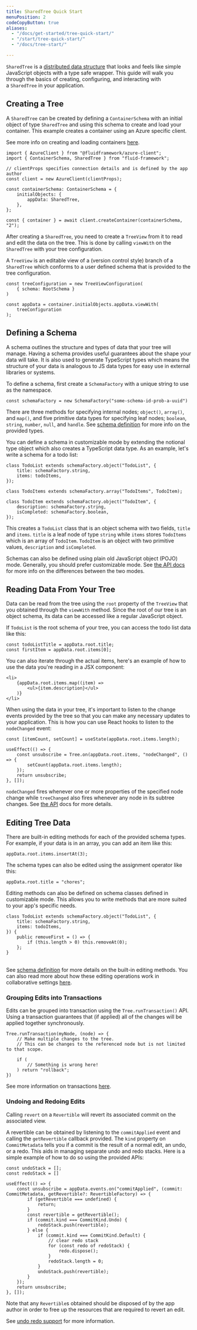 ```yaml
---
title: SharedTree Quick Start
menuPosition: 2
codeCopyButton: true
aliases:
  - "/docs/get-started/tree-quick-start/"
  - "/start/tree-quick-start/"
  - "/docs/tree-start/"

---
```


`SharedTree` is a [distributed data structure](../data-structures/overview.md) that looks and feels like simple JavaScript objects with a type safe wrapper.
This guide will walk you through the basics of creating, configuring, and interacting with a `SharedTree` in your application. 

## Creating a Tree

A `SharedTree` can be created by defining a `ContainerSchema` with an initial object of type `SharedTree` and using this schema to create and load your container.
This example creates a container using an Azure specific client.

See more info on creating and loading containers [here](../build/containers.md#creating-a-container).

```
import { AzureClient } from "@fluidframework/azure-client";
import { ContainerSchema, SharedTree } from "fluid-framework";

// clientProps specifies connection details and is defined by the app author
const client = new AzureClient(clientProps);

const containerSchema: ContainerSchema = {
	initialObjects: {
		appData: SharedTree,
	},
};

const { container } = await client.createContainer(containerSchema, "2");
```

After creating a `SharedTree`, you need to create a `TreeView` from it to read and edit the data on the tree.
This is done by calling `viewWith` on the `SharedTree` with your tree configuration.

A `TreeView` is an editable view of a (version control style) branch of a `SharedTree` which conforms to a user defined schema that is provided to the tree configuration.

```
const treeConfiguration = new TreeViewConfiguration(
	{ schema: RootSchema }
)

const appData = container.initialObjects.appData.viewWith(
	treeConfiguration
);
```

## Defining a Schema

A schema outlines the structure and types of data that your tree will manage.
Having a schema provides useful guarantees about the shape your data will take.
It is also used to generate TypeScript types which means the structure of your data is analogous to JS data types for easy use in external libraries or systems.

To define a schema, first create a `SchemaFactory` with a unique string to use as the namespace.

```
const schemaFactory = new SchemaFactory("some-schema-id-prob-a-uuid")
```

There are three methods for specifying internal nodes; `object()`, `array()`, and `map()`, and five primitive data types for specifying leaf nodes; `boolean`, `string`, `number`, `null`, and `handle`.
See [schema definition](../data-structures/tree#schema-definition) for more info on the provided types.

You can define a schema in customizable mode by extending the notional type object which also creates a TypeScript data type.
As an example, let's write a schema for a todo list:

```
class TodoList extends schemaFactory.object("TodoList", {
	title: schemaFactory.string,
	items: todoItems,
});

class TodoItems extends schemaFactory.array("TodoItems", TodoItem);

class TodoItem extends schemaFactory.object("TodoItem", {
	description: schemaFactory.string,
	isCompleted: schemaFactory.boolean,
});
```

This creates a `TodoList` class that is an object schema with two fields, `title` and `items`. `title` is a leaf node of type `string` while `items` stores `TodoItems` which is an array of `TodoItem`.
`TodoItem` is an object with two primitive values, `description` and `isCompleted`.

Schemas can also be defined using plain old JavaScript object (POJO) mode.
Generally, you should prefer customizable mode.
See [the API docs](../api/v2/tree/schemafactory-class#schemafactory-remarks) for more info on the differences between the two modes.

## Reading Data From Your Tree

Data can be read from the tree using the `root` property of the `TreeView` that you obtained through the `viewWith` method.
Since the root of our tree is an object schema, its data can be accessed like a regular JavaScript object.

If `TodoList` is the root schema of your tree, you can access the todo list data like this:

```
const todoListTitle = appData.root.title;
const firstItem = appData.root.items[0];
```

You can also iterate through the actual items, here's an example of how to use the data you're reading in a JSX component:

```
<li>
	{appData.root.items.map((item) =>
		<ul>{item.description}</ul>
	)}
</li>
```

When using the data in your tree, it's important to listen to the change events provided by the tree so that you can make any necessary updates to your application.
This is how you can use React hooks to listen to the `nodeChanged` event:

```
const [itemCount, setCount] = useState(appData.root.items.length);

useEffect(() => {
	const unsubscribe = Tree.on(appData.root.items, "nodeChanged", () => {
		setCount(appData.root.items.length);
	});
	return unsubscribe;
}, []);
```

`nodeChanged` fires whenever one or more properties of the specified node change while `treeChanged` also fires whenever any node in its subtree changes.
See [the API](../api/v2/tree/treechangeevents-interface) docs for more details.

## Editing Tree Data

There are built-in editing methods for each of the provided schema types.
For example, if your data is in an array, you can add an item like this:

```
appData.root.items.insertAt(3);
```

The schema types can also be edited using the assignment operator like this:

```
appData.root.title = "chores";
```

Editing methods can also be defined on schema classes defined in customizable mode.
This allows you to write methods that are more suited to your app's specific needs.

```
class TodoList extends schemaFactory.object("TodoList", {
	title: schemaFactory.string,
	items: todoItems,
}) {
	public removeFirst = () => {
		if (this.length > 0) this.removeAt(0);
	};
}
```
\
See [schema definition](../data-structures/tree#schema-definition) for more details on the built-in editing methods.
You can also read more about how these editing operations work in collaborative settings [here](https://github.com/microsoft/FluidFramework/blob/main/packages/dds/tree/docs/main/merge-semantics.md).

### Grouping Edits into Transactions

Edits can be grouped into transaction using the `Tree.runTransaction()`	API.
Using a transaction guarantees that (if applied) all of the changes will be applied together synchronously.

```
Tree.runTransaction(myNode, (node) => {
    // Make multiple changes to the tree.
    // This can be changes to the referenced node but is not limited to that scope.

    if (
        // Something is wrong here!
    ) return "rollback";
})
```

See more information on transactions [here](../data-structures/tree#transactions).

### Undoing and Redoing Edits

Calling `revert` on a `Revertible` will revert its associated commit on the associated view.

A revertible can be obtained by listening to the `commitApplied` event and calling the `getRevertible` callback provided.
The `kind` property on `CommitMetadata` tells you if a commit is the result of a normal edit, an undo, or a redo.
This aids in managing separate undo and redo stacks.
Here is a simple example of how to do so using the provided APIs:

```
const undoStack = [];
const redoStack = []

useEffect(() => {
	const unsubscribe = appData.events.on("commitApplied", (commit: CommitMetadata, getRevertible?: RevertibleFactory) => {
		if (getRevertible === undefined) {
			return;
		}
		const revertible = getRevertible();
		if (commit.kind === CommitKind.Undo) {
			redoStack.push(revertible);
		} else {
			if (commit.kind === CommitKind.Default) {
				// clear redo stack
				for (const redo of redoStack) {
					redo.dispose();
				}
				redoStack.length = 0;
			}
			undoStack.push(revertible);
		}
	});
	return unsubscribe;
}, []);
```

Note that any `Revertible`s obtained should be disposed of by the app author in order to free up the resources that are required to revert an edit.

See [undo redo support](../data-structures/tree#undoredo-support) for more information.
